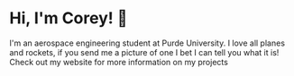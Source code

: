 # Hi, I'm Corey! :rocket:

I'm an aerospace engineering student at Purde University. 
I love all planes and rockets, if you send me a picture of one I bet I can tell you what it is! Check out my website for more information on my projects
